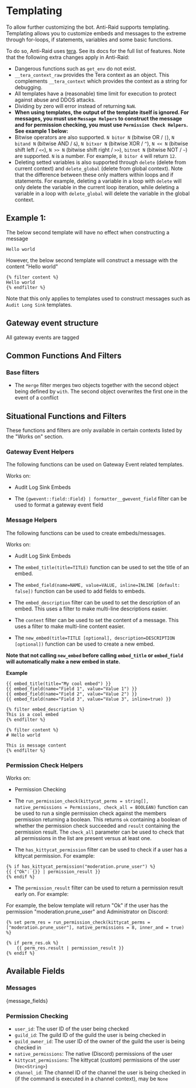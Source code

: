 # Templating

To allow further customizing the bot. Anti-Raid supports templating. Templating allows you to customize embeds and messages to the extreme through for-loops, if statements, variables and some basic functions.

To do so, Anti-Raid uses [tera](https://keats.github.io/tera/docs/). See its docs for the full list of features. Note that the following extra changes apply in Anti-Raid:

- Dangerous functions such as ``get_env`` do not exist.
- ``__tera_context_raw`` provides the Tera context as an object. This complements ``__tera_context`` which provides the context as a string for debugging.
- All templates have a (reasonable) time limit for execution to protect against abuse and DDOS attacks.
- Dividing by zero will error instead of returning ``NaN``.
- **When using templates, the output of the template itself is ignored. For messages, you must use ``Message Helpers`` to construct the message and for permission checking, you must use ``Permission Check Helpers``. See example 1 below:**
- Bitwise operators are also supported. ``N bitor N`` (bitwise OR / ``|``), ``N bitand N`` (bitwise AND / ``&``), ``N bitxor N`` (bitwise XOR / ``^``), ``N << N`` (bitwise shift left / ``<<``), ``N >> N`` (bitwise shift right / ``>>``), ``bitnot N`` (bitwise NOT / ``~``) are supported. ``N`` is a number. For example, ``8 bitor 4`` will return ``12``. 
- Deleting setted variables is also supported through ``delete`` (delete from current context) and ``delete_global`` (delete from global context). Note that the difference between these only matters within loops and if statements. For example, deleting a variable in a loop with ``delete`` will only delete the variable in the current loop iteration, while deleting a variable in a loop with ``delete_global`` will delete the variable in the global context.

## Example 1:

The below second template will have no effect when constructing a message

```
Hello world
```

However, the below second template will construct a message with the content "Hello world"

```
{% filter content %}
Hello world
{% endfilter %}
```

Note that this only applies to templates used to construct messages such as ``Audit Long Sink`` templates.

## Gateway event structure

All gateway events are tagged

## Common Functions And Filters

### Base filters

- The ``merge`` filter merges two objects together with the second object being defined by ``with``. The second object overwrites the first one in the event of a conflict

## Situational Functions and Filters

These functions and filters are only available in certain contexts listed by the "Works on" section.

### Gateway Event Helpers

The following functions can be used on Gateway Event related templates.

Works on:
- Audit Log Sink Embeds

- The ``{gwevent::field::Field} | formatter__gwevent_field`` filter can be used to format a gateway event field

### Message Helpers

The following functions can be used to create embeds/messages.

Works on:
- Audit Log Sink Embeds

- The ``embed_title(title=TITLE)`` function can be used to set the title of an embed.
- The ``embed_field(name=NAME, value=VALUE, inline=INLINE [default: false])`` function can be used to add fields to embeds.
- The ``embed_description`` filter can be used to set the description of an embed. This uses a filter to make multi-line descriptions easier.
- The ``content`` filter can be used to set the content of a message. This uses a filter to make multi-line content easier.
- The ``new_embed(title=TITLE [optional], description=DESCRIPTION [optional])`` function can be used to create a new embed.


**Note that not calling ``new_embed`` before calling ``embed_title`` or ``embed_field`` will automatically make a new embed in state.**

**Example**

```
{{ embed_title(title="My cool embed") }}
{{ embed_field(name="Field 1", value="Value 1") }}
{{ embed_field(name="Field 2", value="Value 2") }}
{{ embed_field(name="Field 3", value="Value 3", inline=true) }}

{% filter embed_description %}
This is a cool embed
{% endfilter %}

{% filter content %}
# Hello world

This is message content
{% endfilter %}
```

### Permission Check Helpers

Works on:
- Permission Checking

- The ``run_permission_check(kittycat_perms = string[], native_permissions = Permissions, check_all = BOOLEAN)`` function can be used to run a single permission check against the members permission returning a boolean. This returns ``ok`` containing a boolean of whether the permission check succeeded and ``result`` containing the permission result. The ``check_all`` parameter can be used to check that all permissions in the list are present versus at least one.
- The ``has_kittycat_permission`` filter can be used to check if a user has a kittycat permission. For example:

```jinja2
{% if has_kittycat_permission("moderation.prune_user") %}
{{ {"Ok": {}} | permission_result }}
{% endif %}
```

- The ``permission_result`` filter can be used to return a permission result early on. For example:

For example, the below template will return "Ok" if the user has the permission "moderation.prune_user" and Administrator on Discord:

```jinja2
{% set perm_res = run_permission_check(kittycat_perms = ["moderation.prune_user"], native_permissions = 8, inner_and = true) %}

{% if perm_res.ok %}
    {{ perm_res.result | permission_result }}
{% endif %}
```

## Available Fields

### Messages

{message_fields}

### Permission Checking

- ``user_id``: The user ID of the user being checked
- ``guild_id``: The guild ID of the guild the user is being checked in
- ``guild_owner_id``: The user ID of the owner of the guild the user is being checked in
- ``native_permissions``: The native (Discord) permissions of the user
- ``kittycat_permissions``: The kittycat (custom) permissions of the user (`Vec<String>`)
- ``channel_id``: The channel ID of the channel the user is being checked in (if the command is executed in a channel context), may be `None`